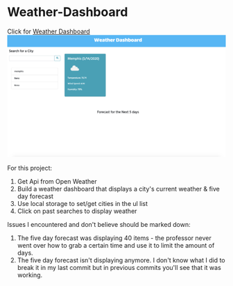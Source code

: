 # Weather-Dashboard



Click for [Weather Dashboard](https://lynseahoss.github.io/Weather-Dashboard/)
![Weather Dashboard](https://github.com/lynseahoss/Weather-Dashboard/blob/master/assets/images/Screen%20Shot%202020-05-14%20at%201.09.21%20AM.png)


For this project:
1. Get Api from Open Weather
2. Build a weather dashboard that displays a city's current weather & five day forecast
3. Use local storage to set/get cities in the ul list
4. Click on past searches to display weather


Issues I encountered and don't believe should be marked down:
1. The five day forecast was displaying 40 items - the professor never went over how to grab a certain time and use it to limit the amount of days. 
2. The five day forecast isn't displaying anymore. I don't know what I did to break it in my last commit but in previous commits you'll see that it was working.  
 



